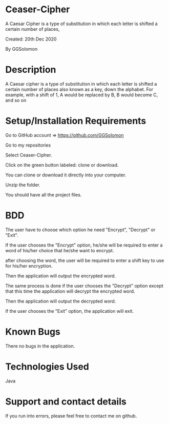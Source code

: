 # Ceaser-Cipher

A Caesar Cipher is a type of substitution in which each letter is shifted a certain number of places, 

Created: 20th Dec 2020

By GGSolomon

# Description
A Caesar cipher is a type of substitution in which each letter is shifted a certain number of places also known as a key, down the alphabet.  For example, with a shift of 1, A would be replaced by B, B would become C, and so on

# Setup/Installation Requirements
Go to GitHub account => https://github.com/GGSolomon

Go to my repositories

Select Ceaser-Cipher.

Click on the green button labeled: clone or download. 

You can clone or download it directly into your computer.

Unzip the folder.

You should have all the project files.

# BDD

The user have to choose which option he need "Encrypt", "Decrypt" or "Exit".

If the user chooses the "Encrypt" option, he/she will be required to enter a word of his/her choice that he/she want to encrypt.

after choosing the word, the user will be required to enter a shift key to use for his/her encryption.

Then the application will output the encrypted word.

The same process is done if the user chooses the "Decrypt" option except that this time the application will decrypt the encrypted word.

Then the application will output the decrypted word.

If the user chooses the "Exit" option, the application will exit.


# Known Bugs

There no bugs in the application.

# Technologies Used

Java

# Support and contact details

If you run into errors, please feel free to contact me on github.
